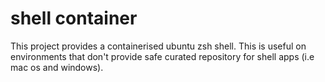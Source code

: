# shell container

This project provides a containerised ubuntu zsh shell. This is useful on environments that don't provide safe curated repository for shell apps (i.e mac os and windows).
